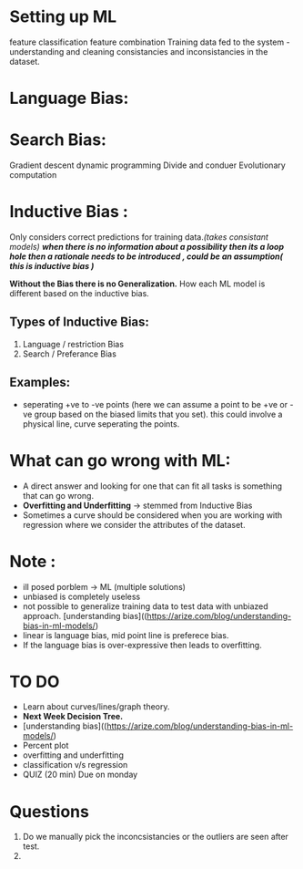 # Setting up ML
feature classification 
feature combination 
Training data fed to the system
	- understanding and cleaning consistancies and inconsistancies in the dataset.
# Language Bias:

# Search Bias:
Gradient descent 
dynamic programming
Divide and conduer 
Evolutionary computation

# Inductive Bias :
Only considers correct predictions for training data._(takes consistant models)_
___when there is no information about a possibility then its a loop hole  then a rationale needs to be introduced , could be an assumption( this is inductive bias )___

__Without the Bias there is no Generalization.__
How each ML model is different based on the inductive bias. 

## Types of Inductive Bias:
1. Language / restriction Bias 
2. Search / Preferance Bias

## Examples:
- seperating +ve to -ve points (here we can assume a point to be +ve or -ve group based on the biased limits that you set). this could involve a physical line, curve seperating the points. 


# What can go wrong with ML:
- A direct answer and looking for one that can fit all tasks is something that can go wrong.
- __Overfitting and Underfitting__ -> stemmed from Inductive Bias 
- Sometimes a curve should be considered when you are working with regression where we consider the attributes of the dataset.

# Note :
- ill posed porblem -> ML (multiple solutions)
- unbiased is completely useless
- not possible to generalize training data to test data with unbiazed approach. [understanding bias]((https://arize.com/blog/understanding-bias-in-ml-models/)
- linear is language bias, mid point line is preferece bias.
- If the language bias is over-expressive then leads to overfitting.
 

# TO DO 
- Learn about curves/lines/graph theory.
- __Next Week Decision Tree.__
- [understanding bias]((https://arize.com/blog/understanding-bias-in-ml-models/)
- Percent plot
- overfitting and underfitting
- classification v/s regression
- QUIZ (20 min) Due on monday

# Questions 
1. Do we manually pick the inconcsistancies or the outliers are seen after test.
2. 
